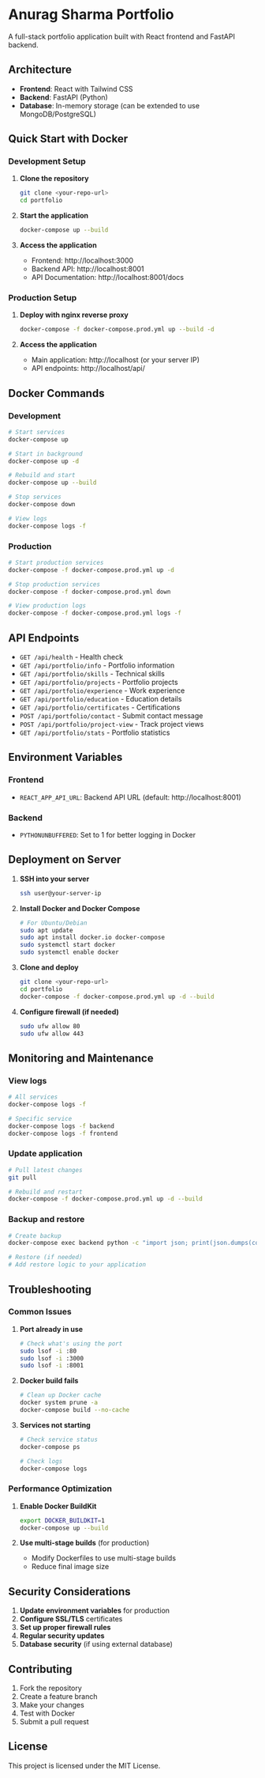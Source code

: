 # Anurag Sharma Portfolio

A full-stack portfolio application built with React frontend and FastAPI backend.

## Architecture

- **Frontend**: React with Tailwind CSS
- **Backend**: FastAPI (Python)
- **Database**: In-memory storage (can be extended to use MongoDB/PostgreSQL)

## Quick Start with Docker

### Development Setup

1. **Clone the repository**
   ```bash
   git clone <your-repo-url>
   cd portfolio
   ```

2. **Start the application**
   ```bash
   docker-compose up --build
   ```

3. **Access the application**
   - Frontend: http://localhost:3000
   - Backend API: http://localhost:8001
   - API Documentation: http://localhost:8001/docs

### Production Setup

1. **Deploy with nginx reverse proxy**
   ```bash
   docker-compose -f docker-compose.prod.yml up --build -d
   ```

2. **Access the application**
   - Main application: http://localhost (or your server IP)
   - API endpoints: http://localhost/api/

## Docker Commands

### Development
```bash
# Start services
docker-compose up

# Start in background
docker-compose up -d

# Rebuild and start
docker-compose up --build

# Stop services
docker-compose down

# View logs
docker-compose logs -f
```

### Production
```bash
# Start production services
docker-compose -f docker-compose.prod.yml up -d

# Stop production services
docker-compose -f docker-compose.prod.yml down

# View production logs
docker-compose -f docker-compose.prod.yml logs -f
```

## API Endpoints

- `GET /api/health` - Health check
- `GET /api/portfolio/info` - Portfolio information
- `GET /api/portfolio/skills` - Technical skills
- `GET /api/portfolio/projects` - Portfolio projects
- `GET /api/portfolio/experience` - Work experience
- `GET /api/portfolio/education` - Education details
- `GET /api/portfolio/certificates` - Certifications
- `POST /api/portfolio/contact` - Submit contact message
- `POST /api/portfolio/project-view` - Track project views
- `GET /api/portfolio/stats` - Portfolio statistics

## Environment Variables

### Frontend
- `REACT_APP_API_URL`: Backend API URL (default: http://localhost:8001)

### Backend
- `PYTHONUNBUFFERED`: Set to 1 for better logging in Docker

## Deployment on Server

1. **SSH into your server**
   ```bash
   ssh user@your-server-ip
   ```

2. **Install Docker and Docker Compose**
   ```bash
   # For Ubuntu/Debian
   sudo apt update
   sudo apt install docker.io docker-compose
   sudo systemctl start docker
   sudo systemctl enable docker
   ```

3. **Clone and deploy**
   ```bash
   git clone <your-repo-url>
   cd portfolio
   docker-compose -f docker-compose.prod.yml up -d --build
   ```

4. **Configure firewall (if needed)**
   ```bash
   sudo ufw allow 80
   sudo ufw allow 443
   ```

## Monitoring and Maintenance

### View logs
```bash
# All services
docker-compose logs -f

# Specific service
docker-compose logs -f backend
docker-compose logs -f frontend
```

### Update application
```bash
# Pull latest changes
git pull

# Rebuild and restart
docker-compose -f docker-compose.prod.yml up -d --build
```

### Backup and restore
```bash
# Create backup
docker-compose exec backend python -c "import json; print(json.dumps(contact_messages))" > backup.json

# Restore (if needed)
# Add restore logic to your application
```

## Troubleshooting

### Common Issues

1. **Port already in use**
   ```bash
   # Check what's using the port
   sudo lsof -i :80
   sudo lsof -i :3000
   sudo lsof -i :8001
   ```

2. **Docker build fails**
   ```bash
   # Clean up Docker cache
   docker system prune -a
   docker-compose build --no-cache
   ```

3. **Services not starting**
   ```bash
   # Check service status
   docker-compose ps
   
   # Check logs
   docker-compose logs
   ```

### Performance Optimization

1. **Enable Docker BuildKit**
   ```bash
   export DOCKER_BUILDKIT=1
   docker-compose up --build
   ```

2. **Use multi-stage builds** (for production)
   - Modify Dockerfiles to use multi-stage builds
   - Reduce final image size

## Security Considerations

1. **Update environment variables** for production
2. **Configure SSL/TLS** certificates
3. **Set up proper firewall rules**
4. **Regular security updates**
5. **Database security** (if using external database)

## Contributing

1. Fork the repository
2. Create a feature branch
3. Make your changes
4. Test with Docker
5. Submit a pull request

## License

This project is licensed under the MIT License.
